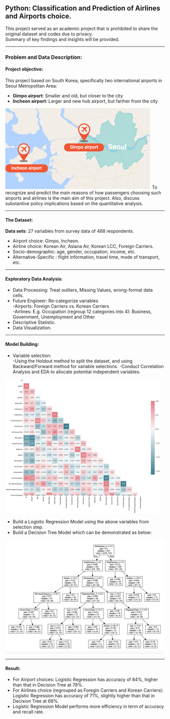 ## Python: Classification and Prediction of Airlines and Airports choice.
This project served as an academic project that is prohibited to share the original dataset and codes due to privacy.  
Summary of key findings and insights will be provided.

---

### Problem and Data Description:
#### Project objective:
This project based on South Korea, specifically two international airports in Seoul Metropolitan Area:  
- **Gimpo airport**: Smaller and old, but closer to the city 
- **Incheon airport**: Larger and new hub airport, but farther from the city  
<img src="Airports.png?raw=true"/>
To recognize and predict the main reasons of how passengers choosing such airports and airlines is the main aim of this project.  
Also, discuss substantive policy implications based on the quantitative analysis.  

---
#### The Dataset: 

**Data sets**: 27 variables from survey data of 488 respondents.
- Airport choice: Gimpo, Incheon.
- Airline choice: Korean Air, Asiana Air, Korean LCC, Foreign Carriers.
- Socio-demographic: age, gender, occupation, income, etc.
- Alternative-Specific : flight information, travel time, mode of transport, etc.
---
#### Exploratory Data Analysis:
 - Data Processing: Treat outliers, Missing Values, wrong-format data cells.
 - Future Engineer: Re-categorize variables  
  -Airports: Foreign Carriers vs. Korean Carriers  
  -Airlines: E.g. Occupation (regroup 12 categories into 4): Business, Government, Unemployment and Other
 - Descriptive Statistic.
 - Data Visualization.
---
#### Model Building: 
- Variable selection:   
-Using the Holdout method to split the dataset, and using Backward/Forward method for variable selections.
-Conduct Correlation Analysis and EDA to allocate potential  independent variables.
<img src="Correlation.png?raw=true"/>

- Build a Logistic Regression Model using the above variables from selection step.
- Build a Decision Tree Model which can be demonstrated as below: 
<img src="Tree.png?raw=true"/>

---

#### Result:  
- For Airport choices: Logistic Regression has accuracy of 84%, higher than that in Decision Tree at 78%.
- For Airlines choice (regrouped as Foregin Carriers and Korean Carriers): Logistic Regression has accuracy of 71%, slightly higher than that in Decision Tree at 68%.  
- Logistic Regression Model performs more efficiency in term of accuracy and  recall rate.

